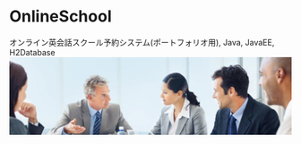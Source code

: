 # OnlineSchool
オンライン英会話スクール予約システム(ポートフォリオ用),  Java, JavaEE, H2Database
![image](/src/main/webapp/resources/images/Online.png)
